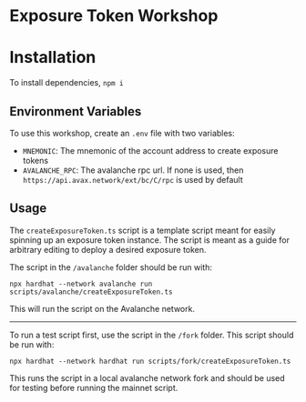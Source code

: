 # Exposure Token Workshop

# Installation
To install dependencies, `npm i`

## Environment Variables
To use this workshop, create an `.env` file with two variables:
- `MNEMONIC`: The mnemonic of the account address to create exposure tokens
- `AVALANCHE_RPC`: The avalanche rpc url. If none is used, then `https://api.avax.network/ext/bc/C/rpc` is used by default

## Usage

The `createExposureToken.ts` script is a template script meant for easily spinning up an exposure token instance. The script is meant as a guide for arbitrary editing to deploy a desired exposure token.

The script in the `/avalanche` folder should be run with:

`npx hardhat --network avalanche run scripts/avalanche/createExposureToken.ts`

This will run the script on the Avalanche network.

---

To run a test script first, use the script in the `/fork` folder. This script should be run with: 

`npx hardhat --network hardhat run scripts/fork/createExposureToken.ts`

This runs the script in a local avalanche network fork and should be used for testing before running the mainnet script.